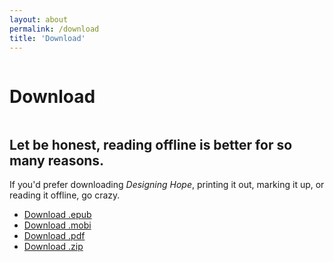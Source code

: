 ```yaml
---
layout: about
permalink: /download
title: 'Download'
---
```


<div class="about-page">
<div class="row">
  <div class="column left">
  	<div><h1>Download</h1></div>
  </div>
  <div class="column right">
    <div class="download-copy">
  	 <h2>Let be honest, reading offline is better for so many reasons.</h2>
      If you'd prefer downloading <em>Designing Hope</em>, printing it out, marking it up, or reading it offline, go crazy.<br/>
      <ul>
        <li><a href="">Download .epub</a></li>
        <li><a href="">Download .mobi</a></li>
        <li><a href="">Download .pdf</a></li>
        <li><a href="">Download .zip</a></li>
      </ul>  
    </div>
</div>
</div>
</div>

